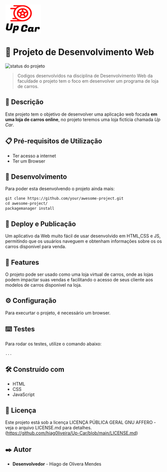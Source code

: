 ![Logo do Projeto](https://raw.githubusercontent.com/hiag0liveira/Up-Car/main/images/logos/logoReadME.png "Logo Up Car")

# 🚀 Projeto de Desenvolvimento Web

![status do projeto](https://img.shields.io/badge/STATUS-EM%20DESENVOLVIMENTO-orange)


> Codigos desenvolvidos  na disciplina de Desenvolvimento Web da faculdade o projeto tem o foco em desenvolver um programa de loja de carros.

## 📄 Descrição
Este projeto tem o objetivo de desenvolver uma aplicação web focada **em uma loja de carros online**, no projeto teremos uma loja fictícia chamada *Up Car*.


## 📋 Pré-requisitos de Utilização
* Ter acesso a internet 
* Ter um Browser 

## 🔧 Desenvolvimento
Para poder esta desenvolvendo o projeto ainda mais:

```shell
git clone https://github.com/your/awesome-project.git
cd awesome-project/
packagemanager install
```
## 📖 Deploy e Publicação

Um aplicativo da Web muito fácil de usar desenvolvido em HTML,CSS e JS, permitindo que os usuários naveguem e obtenham informações sobre os os carros disponivel para venda.

## 📌 Features
O projeto pode ser usado como uma loja virtual de carros, onde as lojas podem impactar suas vendas e facilitando o acesso de seus cliente aos modelos de carros disponivel na loja. 

## ⚙️ Configuração
Para execurtar o projeto, é necessário um browser.

## ⌨️ Testes
Para rodar os testes, utilize o comando abaixo:
```
...
```
## 🛠️ Construído com
* HTML
* CSS
* JavaScript

## 📄 Licença
Este projeto está sob a licença LICENÇA PÚBLICA GERAL GNU AFFERO - veja o arquivo LICENSE.md para detalhes. <br>
(https://github.com/hiag0liveira/Up-Car/blob/main/LICENSE.md)

## ✒️ Autor
* **Desenvolvedor** - Hiago de Olivera Mendes
